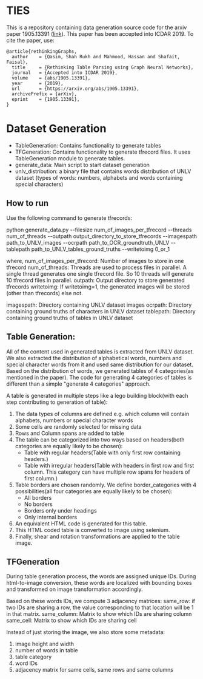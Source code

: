 # TIES

This is a repository containing data generation source code for the arxiv paper 1905.13391 ([link](https://arxiv.org/pdf/1905.13391.pdf)). This paper has been accepted into 
ICDAR 2019. To cite the paper, use:

```
@article{rethinkingGraphs,
  author    = {Qasim, Shah Rukh and Mahmood, Hassan and Shafait, Faisal},
  title     = {Rethinking Table Parsing using Graph Neural Networks},
  journal   = {Accepted into ICDAR 2019},
  volume    = {abs/1905.13391},
  year      = {2019},
  url       = {https://arxiv.org/abs/1905.13391},
  archivePrefix = {arXiv},
  eprint    = {1905.13391},
}
```

# Dataset Generation

* TableGeneration: Contains functionality to generate tables
* TFGeneration: Contains functionality to generate tfrecord files. It uses TableGeneration module to generate tables.
* generate_data: Main script to start dataset generation
* unlv_distribution: a binary file that contains words distribution of UNLV dataset (types of words: numbers, alphabets and words containing special characters)

## How to run
Use the following command to generate tfrecords:

python generate_data.py --filesize num_of_images_per_tfrecord --threads num_of_threads --outpath output_directory_to_store_tfrecords --imagespath path_to_UNLV_images --ocrpath path_to_OCR_groundtruth_UNLV --tablepath path_to_UNLV_tables_ground_truths --writetoimg 0_or_1


where,
num_of_images_per_tfrecord: Number of images to store in one tfrecord
num_of_threads: Threads are used to process files in parallel. A single thread generates one single tfrecord file. So 10 threads will generate 10 tfrecord files in parallel.
outpath: Output directory to store generated tfrecords
writetoimg: If writetoimg=1, the generated images will be stored (other than tfrecords) else not.

imagespath: Directory containing UNLV dataset images
ocrpath: Directory containing ground truths of characters in UNLV dataset
tablepath: Directory containing ground truths of tables in UNLV dataset


## Table Generation:

All of the content used in generated tables is extracted from UNLV dataset. We also extracted the distribution of alphabetical words, numbers and special character words from it and used same distribution for our dataset. Based on the distribution of words, we generated tables of 4 categories(as mentioned in the paper). The code for generating 4 categories of tables is different than a simple "generate 4 categories" approach.

A table is generated in multiple steps like a lego building block(with each step contributing to generation of table):
1. The data types of columns are defined e.g. which column will contain alphabets, numbers or special character words
2. Some cells are randomly selected for missing data
3. Rows and Column spans are added to table
4. The table can be categorized into two ways based on headers(both categories are equally likely to be chosen):
    -   Table with regular headers(Table with only first row containing headers.)
    -   Table with irregular headers(Table with headers in first row and first column. This category can have multiple row spans for headers of first column.)
5. Table borders are chosen randomly. We define border_categories with 4 possibilities(all four categories are equally likely to be chosen):
    -   All borders
    -   No borders
    -   Borders only under headings
    -   Only internal borders
6. An equivalent HTML code is generated for this table.
7. This HTML coded table is converted to image using selenium.
6. Finally, shear and rotation transformations are applied to the table image.


## TFGeneration

During table generation process, the words are assigned unique IDs. During html-to-image conversion, these words are localized with bounding boxes and transformed on image transformation accordingly.

Based on these words IDs, we compute 3 adjacency matrices:
same_row: if two IDs are sharing a row, the value corresponding to that location will be 1 in that matrix.
same_column: Matrix to show which IDs are sharing column
same_cell: Matrix to show which IDs are sharing cell

Instead of just storing the image, we also store some metadata:
1. image height and width
2. number of words in table
3. table category
4. word IDs
5. adjacency matrix for same cells, same rows and same columns


